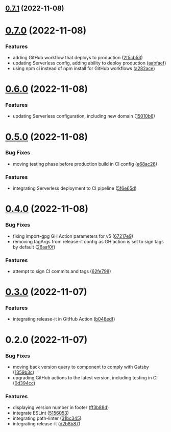 

## [0.7.1](https://github.com/attilagyongyosi/the-bad-request-blog/compare/0.7.0...0.7.1) (2022-11-08)

# [0.7.0](https://github.com/attilagyongyosi/the-bad-request-blog/compare/0.6.0...0.7.0) (2022-11-08)


### Features

* adding GitHub workflow that deploys to production ([2f5cb53](https://github.com/attilagyongyosi/the-bad-request-blog/commit/2f5cb5324846e6bc9bcee66d9103b913dfc56268))
* updating Serverless config, adding ability to deploy production ([aabfaef](https://github.com/attilagyongyosi/the-bad-request-blog/commit/aabfaefd8a512fa5ed3b33c0f42a64187a7825e7))
* using npm ci instead of npm install for GitHub workflows ([a282ace](https://github.com/attilagyongyosi/the-bad-request-blog/commit/a282aceb7c274390fea02b19c98a86ee34446e52))

# [0.6.0](https://github.com/attilagyongyosi/the-bad-request-blog/compare/0.5.0...0.6.0) (2022-11-08)


### Features

* updating Serverless configuration, including new domain ([15010b6](https://github.com/attilagyongyosi/the-bad-request-blog/commit/15010b6b697b36ee5f8caa618c05fbb3b82490e6))

# [0.5.0](https://github.com/attilagyongyosi/the-bad-request-blog/compare/0.4.0...0.5.0) (2022-11-08)


### Bug Fixes

* moving testing phase before production build in CI config ([e68ac26](https://github.com/attilagyongyosi/the-bad-request-blog/commit/e68ac26cc3145e997b9a665dd5a848533f4cdc14))


### Features

* integrating Serverless deployment to CI pipeline ([5f6e65d](https://github.com/attilagyongyosi/the-bad-request-blog/commit/5f6e65d1a2c5c4a417de988214405a9e430b8840))

# [0.4.0](https://github.com/attilagyongyosi/the-bad-request-blog/compare/0.3.0...0.4.0) (2022-11-08)


### Bug Fixes

* fixing import-gpg GH Action parameters for v5 ([67217e9](https://github.com/attilagyongyosi/the-bad-request-blog/commit/67217e958f9839e80050e1127cc9a66752a591ed))
* removing tagArgs from release-it config as GH action is set to sign tags by default ([26aaf0f](https://github.com/attilagyongyosi/the-bad-request-blog/commit/26aaf0f7ee05d843947b9a13359e5d96215c0061))


### Features

* attempt to sign CI commits and tags ([62fe798](https://github.com/attilagyongyosi/the-bad-request-blog/commit/62fe79892810bea85e934558fa031b680d9d18c2))

# [0.3.0](https://github.com/attilagyongyosi/the-bad-request-blog/compare/0.2.0...0.3.0) (2022-11-07)


### Features

* integrating release-it in GitHub Action ([b048edf](https://github.com/attilagyongyosi/the-bad-request-blog/commit/b048edfb43c999296077a76640d8a5c09358a587))

# 0.2.0 (2022-11-07)


### Bug Fixes

* moving back version query to component to comply with Gatsby ([1359b3c](https://github.com/attilagyongyosi/the-bad-request-blog/commit/1359b3c3effd42ae4e3e094eab463ba7fcb332bf))
* upgrading GitHub actions to the latest version, including testing in CI ([0d394cc](https://github.com/attilagyongyosi/the-bad-request-blog/commit/0d394cc49e069733e49e59dfd870b4e57db72f8d))


### Features

* displaying version number in footer ([ff3b88d](https://github.com/attilagyongyosi/the-bad-request-blog/commit/ff3b88d7b28e8ea5ab92cefc18bd188fef222046))
* integrate ESLint ([5156053](https://github.com/attilagyongyosi/the-bad-request-blog/commit/5156053c44bea812505ac1e6e197093328d854f2))
* integrating path-linter ([31bc345](https://github.com/attilagyongyosi/the-bad-request-blog/commit/31bc3456b48248fa71ed59433ee2ec3013dda654))
* integrating release-it ([d2b8b87](https://github.com/attilagyongyosi/the-bad-request-blog/commit/d2b8b874f76b76ee868085bb257d85246ae3c5ff))